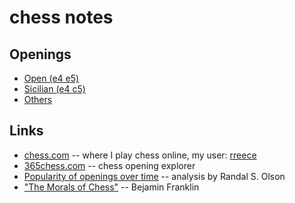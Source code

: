 chess notes
================================================================================

Openings
--------------------------------------------------------------------------------

-   [Open (e4 e5)](open.html)
-   [Sicilian (e4 c5)](sicilian.html)
-   [Others](other.html)


Links
--------------------------------------------------------------------------------

-   [chess.com](http://www.chess.com/) -- where I play chess online, my user: [rreece](http://www.chess.com/members/view/rreece?ref_id=2549173)
-   [365chess.com](http://www.365chess.com/opening.php) -- chess opening explorer
-   [Popularity of openings over time](http://www.randalolson.com/2014/05/26/a-data-driven-exploration-of-the-evolution-of-chess-popularity-of-openings/) -- analysis by Randal S. Olson
-   ["The Morals of Chess"](http://www.angelfire.com/games5/chessodyssey/benfranklin.htm) -- Bejamin Franklin


